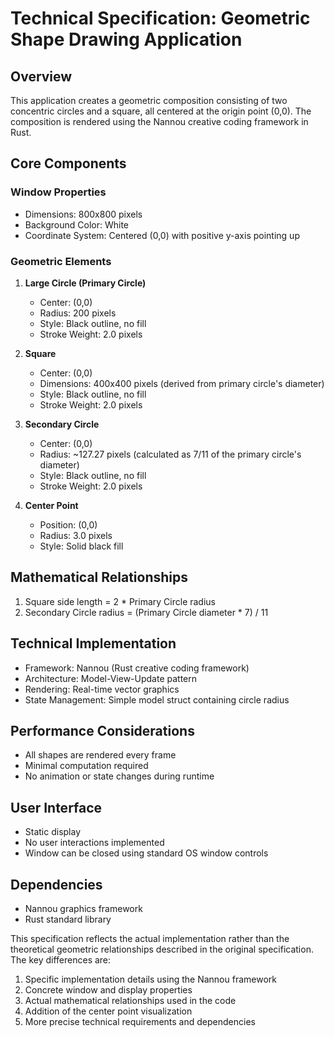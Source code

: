 # Technical Specification: Geometric Shape Drawing Application

## Overview
This application creates a geometric composition consisting of two concentric circles and a square, all centered at the origin point (0,0). The composition is rendered using the Nannou creative coding framework in Rust.

## Core Components

### Window Properties
- Dimensions: 800x800 pixels
- Background Color: White
- Coordinate System: Centered (0,0) with positive y-axis pointing up

### Geometric Elements

1. **Large Circle (Primary Circle)**
   - Center: (0,0)
   - Radius: 200 pixels
   - Style: Black outline, no fill
   - Stroke Weight: 2.0 pixels

2. **Square**
   - Center: (0,0)
   - Dimensions: 400x400 pixels (derived from primary circle's diameter)
   - Style: Black outline, no fill
   - Stroke Weight: 2.0 pixels

3. **Secondary Circle**
   - Center: (0,0)
   - Radius: ~127.27 pixels (calculated as 7/11 of the primary circle's diameter)
   - Style: Black outline, no fill
   - Stroke Weight: 2.0 pixels

4. **Center Point**
   - Position: (0,0)
   - Radius: 3.0 pixels
   - Style: Solid black fill

## Mathematical Relationships
1. Square side length = 2 * Primary Circle radius
2. Secondary Circle radius = (Primary Circle diameter * 7) / 11

## Technical Implementation
- Framework: Nannou (Rust creative coding framework)
- Architecture: Model-View-Update pattern
- Rendering: Real-time vector graphics
- State Management: Simple model struct containing circle radius

## Performance Considerations
- All shapes are rendered every frame
- Minimal computation required
- No animation or state changes during runtime

## User Interface
- Static display
- No user interactions implemented
- Window can be closed using standard OS window controls

## Dependencies
- Nannou graphics framework
- Rust standard library

This specification reflects the actual implementation rather than the theoretical geometric relationships described in the original specification. The key differences are:
1. Specific implementation details using the Nannou framework
2. Concrete window and display properties
3. Actual mathematical relationships used in the code
4. Addition of the center point visualization
5. More precise technical requirements and dependencies